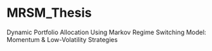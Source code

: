 # MRSM_Thesis
Dynamic Portfolio Allocation Using Markov Regime Switching Model: Momentum &amp; Low-Volatility Strategies
